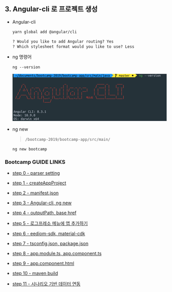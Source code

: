 ## 3. Angular-cli 로 프로젝트 생성

- Angular-cli

	```
	yarn global add @angular/cli
	```
	```
	? Would you like to add Angular routing? Yes
	? Which stylesheet format would you like to use? Less
	```	

- ng 명령어

	```
	ng --version
	```

	<img src="images/angular-cli.png">

- ng new

	>`/bootcamp-2019/bootcamp-app/src/main/`
	```
	ng new bootcamp
	```

### Bootcamp GUIDE LINKS
* [step 0 - parser setting](step0.md)
	
* [step 1 - createAppProject](step1.md)

* [step 2 - manifest.json](step2.md)

* [step 3 - Angular-cli, ng new](step3.md)

* [step 4 - outputPath, base href](step4.md)

* [step 5 - 로그프레소 메뉴에 앱 추가하기](step5.md)

* [step 6 - eediom-sdk, material-cdk](step6.md)

* [step 7 - tsconfig.json, package.json](step7.md)

* [step 8 - app.module.ts, app.component.ts](step8.md)

* [step 9 - app.component.html](step9.md)

* [step 10 - maven build](step10.md)

* [step 11 - 시나리오 기반 데이터 연동](step11.md)